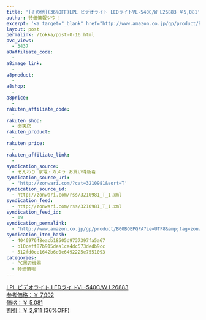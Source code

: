 ```yaml
---
title: '[その他](36%OFF)LPL ビデオライト LEDライトVL-540C/W L26883 ￥5,081'
author: 特価情報ツウ！
excerpt: '<a target="_blank" href="http://www.amazon.co.jp/gp/product/B00BOEPQFA?ie=UTF8&amp;tag=zonwari-22&amp;linkCode=as2&amp;camp=247&amp;creative=7399&amp;creativeASIN=B00BOEPQFA"><img src="http://ecx.images-amazon.com/images/I/41SvOp9O5hL._SL100_.jpg"><br>LPL &#12499;&#12487;&#12458;&#12521;&#12452;&#12488; LED&#12521;&#12452;&#12488;VL-540C/W L26883<br>&#21442;&#32771;&#20385;&#26684;&#65306;&#65509; 7,992<br>&#20385;&#26684;&#65306;&#65509; 5,081<br>&#21106;&#24341;&#65306;&#65509; 2,911 (36%OFF)</a>'
layout: post
permalink: /tokka/post-0-16.html
pvc_views:
  - 3437
a8affiliate_code:
  - 
a8image_link:
  - 
a8product:
  - 
a8shop:
  - 
a8price:
  - 
rakuten_affiliate_code:
  - 
rakuten_shop:
  - 楽天店
rakuten_product:
  - 
rakuten_price:
  - 
rakuten_affiliate_link:
  - 
syndication_source:
  - ぞんわり 家電・カメラ お買い得新着
syndication_source_uri:
  - 'http://zonwari.com/?cat=3210981&sort=T'
syndication_source_id:
  - http://zonwari.com/rss/3210981_T_1.xml
syndication_feed:
  - http://zonwari.com/rss/3210981_T_1.xml
syndication_feed_id:
  - 19
syndication_permalink:
  - 'http://www.amazon.co.jp/gp/product/B00BOEPQFA?ie=UTF8&amp;tag=zonwari-22&amp;linkCode=as2&amp;camp=247&amp;creative=7399&amp;creativeASIN=B00BOEPQFA'
syndication_item_hash:
  - 404697648eacb18505d9737397fa5a67
  - b10ceff87b915dea1ca4dc573dedb9cc
  - 512fd0ce1642b6d0e6492225e7551093
categories:
  - PC周辺機器
  - 特価情報
---
```

[<img src='http://i1.wp.com/ecx.images-amazon.com/images/I/41SvOp9O5hL._SL150_.jpg?w=546' title="" alt="" data-recalc-dims="1" />  
LPL ビデオライト LEDライトVL-540C/W L26883  
参考価格：￥ 7,992  
価格：￥ 5,081  
割引：￥ 2,911 (36%OFF)][1]

 [1]: http://www.amazon.co.jp/gp/product/B00BOEPQFA?ie=UTF8&#038;tag=tokkajohotsu-22&#038;linkCode=as2&#038;camp=247&#038;creative=7399&#038;creativeASIN=B00BOEPQFA